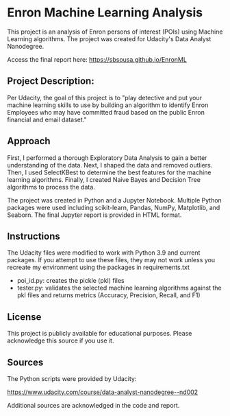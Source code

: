 # Enron Machine Learning Analysis

This project is an analysis of Enron persons of interest (POIs) using Machine Learning algorithms. The project was created for Udacity's Data Analyst Nanodegree. 
 
Access the final report here: https://sbsousa.github.io/EnronML

## Project Description:

Per Udacity, the goal of this project is to "play detective and put your machine learning skills to use by building an algorithm to identify Enron Employees who may have committed fraud based on the public Enron financial and email dataset."

## Approach

First, I performed a thorough Exploratory Data Analysis to gain a better understanding of the data. Next, I shaped the data and removed outliers. Then, I used SelectKBest to determine the best features for the machine learning algorithms. Finally, I created Naive Bayes and Decision Tree algorithms to process the data.

The project was created in Python and a Jupyter Notebook. Multiple Python packages were used including scikit-learn, Pandas, NumPy, Matplotlib, and Seaborn. The final Jupyter report is provided in HTML format.

## Instructions
The Udacity files were modified to work with Python 3.9 and current packages. If you attempt to use these files, they may not work unless you recreate my environment using the packages in requirements.txt

* poi_id.py: creates the pickle (pkl) files
* tester.py: validates the selected machine learning algorithms against the pkl files and returns metrics (Accuracy, Precision, Recall, and F1) 

## License

This project is publicly available for educational purposes. Please acknowledge this source if you use it.

## Sources

The Python scripts were provided by Udacity:

https://www.udacity.com/course/data-analyst-nanodegree--nd002

Additional sources are acknowledged in the code and report.
